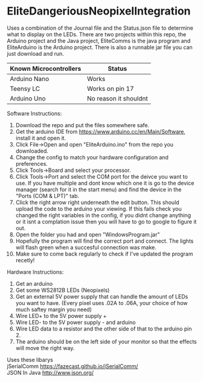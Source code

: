 # EliteDangeriousNeopixelIntegration
Uses a combination of the Journal file and the Status.json file to determine what to display on the LEDs.
There are two projects within this repo, the Arduino project and the Java project, EliteComms is the java program and EliteArduino is the Arduino project. There is also a runnable jar file you can just download and run.

| Known Microcontrollers | Status |
| ------ | ------ |
| Arduino Nano | Works |
| Teensy LC | Works on pin 17 |
| Arduino Uno | No reason it shouldnt |  

Software Instructions:
1. Download the repo and put the files somewhere safe.
2. Get the arduino IDE from https://www.arduino.cc/en/Main/Software, install it and open it.
3. Click File->Open and open "EliteArduino.ino" from the repo you downloaded.
4. Change the config to match your hardware configuration and preferences.
5. Click Tools->Board and select your processor.
6. Click Tools->Port and select the COM port for the deivce you want to use. If you have multiple and dont know which one it is go to the device manager (search for it in the start menu) and find the device in the "Ports (COM & LPT)" tab.
7. Click the right arrow right underneath the edit button. This should upload the code to the arduino your viewing. If this fails check you changed the right variables in the config, if you didnt change anything or it isnt a complation issue then you will have to go to google to figure it out.
8. Open the folder you had and open "WindowsProgram.jar"
9. Hopefully the program will find the correct port and connect. The lights will flash green when a succesful connection was make.
10. Make sure to come back regularly to check if I've updated the program recetly!

Hardware Instructions:
1. Get an arduino
2. Get some WS2812B LEDs (Neopixels)
3. Get an external 5V power supply that can handle the amount of LEDs you want to have. (Every pixel uses .02A to .06A, your choice of how much saftey margin you need)
4. Wire LED+ to the 5V power supply +
5. Wire LED- to the 5V power supply - and arduino
6. Wire LED data to a resistor and the other side of that to the arduino pin 2.
7. The arduino should be on the left side of your monitor so that the effects will move the right way.

Uses these libarys  
jSerialComm https://fazecast.github.io/jSerialComm/  
JSON In Java http://www.json.org/  
